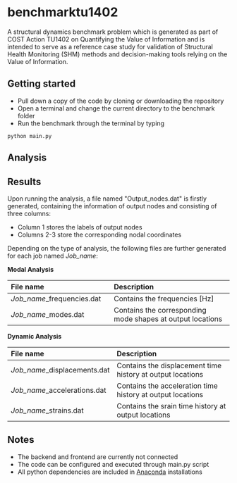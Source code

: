 # benchmarktu1402

A structural dynamics benchmark problem which is generated as part of COST Action TU1402 on 
Quantifying the Value of Information and is intended to serve as a reference case 
study for validation of Structural Health Monitoring (SHM) methods and decision-making tools 
relying on the Value of Information.

## Getting started

- Pull down a copy of the code by cloning or downloading the repository
- Open a terminal and change the current directory to the benchmark folder
- Run the benchmark through the terminal by typing
```
python main.py
```

## Analysis


## Results

Upon running the analysis, a file named "Output_nodes.dat" is firstly generated, containing the information
of output nodes and consisting of three columns:
- Column 1 stores the labels of output nodes
- Columns 2-3 store the corresponding nodal coordinates

Depending on the type of analysis, the following files are further generated for each job named *Job_name*:

**Modal Analysis**

<table>
  <thead>
      <tr>
        <th align="left", width="240">File name</th>
        <th align="left", width="500">Description</th>
      </tr>
  </thead>
  <body>
      <tr>
          <td> <i>Job_name</i>_frequencies.dat </td>
          <td> Contains the frequencies [Hz] </td>
      </tr>
      <tr>
          <td> <i>Job_name</i>_modes.dat </td>
          <td> Contains the corresponding mode shapes at output locations </td>
      </tr>
  </tbody>
</table>

**Dynamic Analysis**

<table>
  <thead>
      <tr>
        <th align="left", width="200">File name</th>
        <th align="left", width="500">Description</th>
      </tr>
  </thead>
  <body>
      <tr>
          <td> <i>Job_name</i>_displacements.dat </td>
          <td> Contains the displacement time history at output locations </td>
      </tr>
      <tr>
          <td> <i>Job_name</i>_accelerations.dat </td>
          <td> Contains the acceleration time history at output locations </td>
      </tr>
      <tr>
          <td> <i>Job_name</i>_strains.dat </td>
          <td> Contains the srain time history at output locations </td>
      </tr>
  </tbody>
</table>

## Notes

- The backend and frontend are currently not connected
- The code can be configured and executed through main.py script
- All python dependencies are included in [Anaconda](https://www.anaconda.com/distribution/) installations

